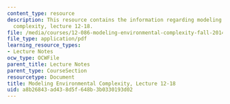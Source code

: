 ```yaml
---
content_type: resource
description: This resource contains the information regarding modeling environmental
  complexity, lecture 12-18.
file: /media/courses/12-086-modeling-environmental-complexity-fall-2014/a8b26843ad438d5f648b3b0330193d02_MIT12_086F14_percolation.pdf
file_type: application/pdf
learning_resource_types:
- Lecture Notes
ocw_type: OCWFile
parent_title: Lecture Notes
parent_type: CourseSection
resourcetype: Document
title: Modeling Environmental Complexity, Lecture 12-18
uid: a8b26843-ad43-8d5f-648b-3b0330193d02
---
```


